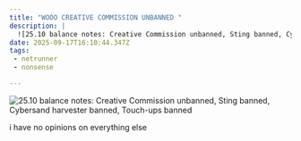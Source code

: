 ```yaml
---
title: "WOOO CREATIVE COMMISSION UNBANNED "
description: |
  ![25.10 balance notes: Creative Commission unbanned, Sting banned, Cybersand harvester banned, Touch
date: 2025-09-17T16:10:44.347Z
tags: 
 - netrunner
 - nonsense

---
```


![25.10 balance notes: Creative Commission unbanned, Sting banned, Cybersand harvester banned, Touch-ups banned](https://cdn.ewie.online/20250917160906-Screenshot%202025-09-17%20at%2010.55.12%E2%80%AFAM.jpeg)

i have no opinions on everything else